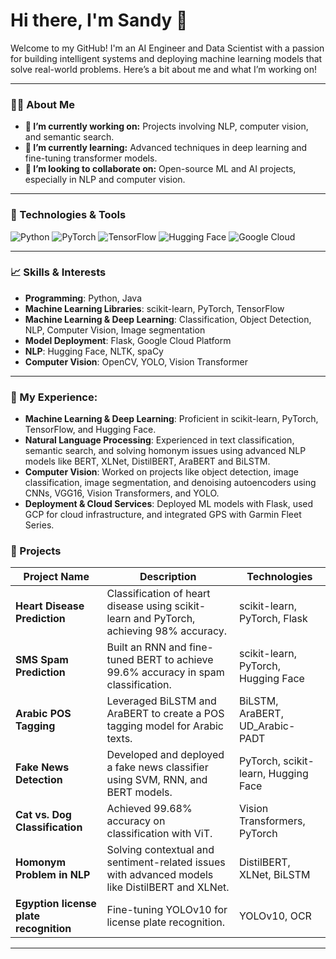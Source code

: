 # Hi there, I'm Sandy 👋

Welcome to my GitHub! I'm an AI Engineer and Data Scientist with a passion for building intelligent systems and deploying machine learning models that solve real-world problems. Here’s a bit about me and what I’m working on!

---

### 🧑‍💻 About Me
- **🔭 I’m currently working on:** Projects involving NLP, computer vision, and semantic search.
- **🌱 I’m currently learning:** Advanced techniques in deep learning and fine-tuning transformer models.
- **👯 I’m looking to collaborate on:** Open-source ML and AI projects, especially in NLP and computer vision.


---

### 🔧 Technologies & Tools

![Python](https://img.shields.io/badge/Python-3.8-blue?style=for-the-badge&logo=python&logoColor=white)
![PyTorch](https://img.shields.io/badge/PyTorch-v1.8-orange?style=for-the-badge&logo=pytorch&logoColor=white)
![TensorFlow](https://img.shields.io/badge/TensorFlow-v2.4-orange?style=for-the-badge&logo=tensorflow&logoColor=white)
![Hugging Face](https://img.shields.io/badge/Hugging%20Face-Transformers-yellow?style=for-the-badge&logo=Hugging-Face&logoColor=white)
![Google Cloud](https://img.shields.io/badge/Google%20Cloud-Cloud%20Computing-blue?style=for-the-badge&logo=google-cloud&logoColor=white)

---

### 📈 Skills & Interests
- **Programming**: Python, Java
- **Machine Learning Libraries**: scikit-learn, PyTorch, TensorFlow
- **Machine Learning & Deep Learning**: Classification, Object Detection, NLP, Computer Vision, Image segmentation 
- **Model Deployment**: Flask, Google Cloud Platform
- **NLP**: Hugging Face, NLTK, spaCy
- **Computer Vision**: OpenCV, YOLO, Vision Transformer

---
### 🚀 My Experience:
- **Machine Learning & Deep Learning**: Proficient in scikit-learn, PyTorch, TensorFlow, and Hugging Face.
- **Natural Language Processing**: Experienced in text classification, semantic search, and solving homonym issues using advanced NLP models like BERT, XLNet, DistilBERT, AraBERT and BiLSTM.
- **Computer Vision**: Worked on projects like object detection, image classification, image segmentation, and denoising autoencoders using CNNs, VGG16, Vision Transformers, and YOLO.
- **Deployment & Cloud Services**: Deployed ML models with Flask, used GCP for cloud infrastructure, and integrated GPS with Garmin Fleet Series.

### 📂 Projects

| Project Name | Description | Technologies |
|--------------|-------------|--------------|
| **Heart Disease Prediction** | Classification of heart disease using scikit-learn and PyTorch, achieving 98% accuracy. | scikit-learn, PyTorch, Flask |
| **SMS Spam Prediction** | Built an RNN and fine-tuned BERT to achieve 99.6% accuracy in spam classification. | scikit-learn, PyTorch, Hugging Face |
| **Arabic POS Tagging** | Leveraged BiLSTM and AraBERT to create a POS tagging model for Arabic texts. | BiLSTM, AraBERT, UD_Arabic-PADT |
| **Fake News Detection** | Developed and deployed a fake news classifier using SVM, RNN, and BERT models. | PyTorch, scikit-learn, Hugging Face |
| **Cat vs. Dog Classification** | Achieved 99.68% accuracy on classification with ViT. | Vision Transformers, PyTorch |
| **Homonym Problem in NLP** | Solving contextual and sentiment-related issues with advanced models like DistilBERT and XLNet. | DistilBERT,  XLNet, BiLSTM |
| **Egyption license plate recognition** | Fine-tuning YOLOv10 for license plate recognition. | YOLOv10, OCR |

---

<!--
**SandyHedia/SandyHedia** is a ✨ _special_ ✨ repository because its `README.md` (this file) appears on your GitHub profile.

Here are some ideas to get you started:

- 🔭 I’m currently working on ...
- 🌱 I’m currently learning ...
- 👯 I’m looking to collaborate on ...
- 🤔 I’m looking for help with ...
- 💬 Ask me about ...
- 📫 How to reach me: ...
- 😄 Pronouns: ...
- ⚡ Fun fact: ...
-->
